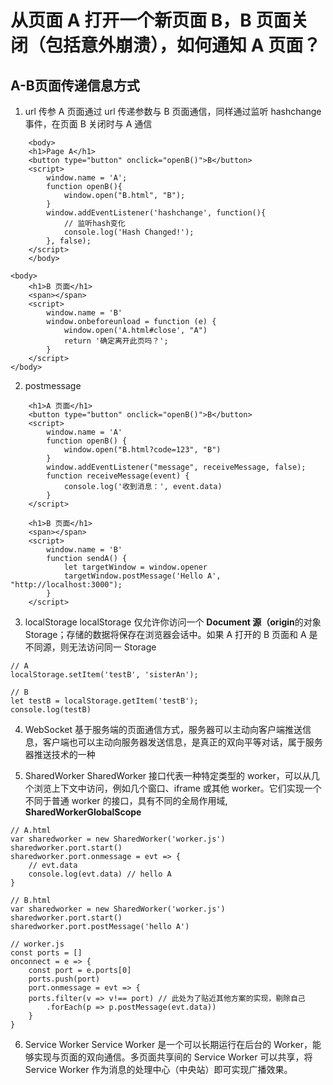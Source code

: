 # 从页面 A 打开一个新页面 B，B 页面关闭（包括意外崩溃），如何通知 A 页面？

## A-B页面传递信息方式
1. url 传参
A 页面通过 url 传递参数与 B 页面通信，同样通过监听 hashchange 事件，在页面 B 关闭时与 A 通信
```
    <body>
    <h1>Page A</h1>
    <button type="button" onclick="openB()">B</button>
    <script>
        window.name = 'A';
        function openB(){
            window.open("B.html", "B");
        }
        window.addEventListener('hashchange', function(){
            // 监听hash变化
            console.log('Hash Changed!');
        }, false);
    </script>
    </body>
```

```
<body>
    <h1>B 页面</h1>
    <span></span>
    <script>
        window.name = 'B'
        window.onbeforeunload = function (e) {
            window.open('A.html#close', "A")
            return '确定离开此页吗？';
        }
    </script>
</body>
```
2. postmessage
```
    <h1>A 页面</h1>
    <button type="button" onclick="openB()">B</button>
    <script>
        window.name = 'A'
        function openB() {
            window.open("B.html?code=123", "B")
        }
        window.addEventListener("message", receiveMessage, false);
        function receiveMessage(event) {
            console.log('收到消息：', event.data)
        }
    </script>
```


```
    <h1>B 页面</h1>
    <span></span>
    <script>
        window.name = 'B'
        function sendA() {
            let targetWindow = window.opener
            targetWindow.postMessage('Hello A', "http://localhost:3000");
        }
    </script>
```
3. localStorage
localStorage 仅允许你访问一个 **Document 源（origin**的对象 Storage；存储的数据将保存在浏览器会话中。如果 A 打开的 B 页面和 A 是不同源，则无法访问同一 Storage

```
// A
localStorage.setItem('testB', 'sisterAn');

// B
let testB = localStorage.getItem('testB');
console.log(testB)
```
4. WebSocket
基于服务端的页面通信方式，服务器可以主动向客户端推送信息，客户端也可以主动向服务器发送信息，是真正的双向平等对话，属于服务器推送技术的一种

5. SharedWorker
SharedWorker 接口代表一种特定类型的 worker，可以从几个浏览上下文中访问，例如几个窗口、iframe 或其他 worker。它们实现一个不同于普通 worker 的接口，具有不同的全局作用域, **SharedWorkerGlobalScope**

```
// A.html
var sharedworker = new SharedWorker('worker.js')
sharedworker.port.start()
sharedworker.port.onmessage = evt => {
    // evt.data
    console.log(evt.data) // hello A
}

// B.html
var sharedworker = new SharedWorker('worker.js')
sharedworker.port.start()
sharedworker.port.postMessage('hello A')

// worker.js
const ports = []
onconnect = e => {
    const port = e.ports[0]
    ports.push(port)
    port.onmessage = evt => {
    ports.filter(v => v!== port) // 此处为了贴近其他方案的实现，剔除自己
        .forEach(p => p.postMessage(evt.data))
    }
}

```

6. Service Worker
Service Worker 是一个可以长期运行在后台的 Worker，能够实现与页面的双向通信。多页面共享间的 Service Worker 可以共享，将 Service Worker 作为消息的处理中心（中央站）即可实现广播效果。
